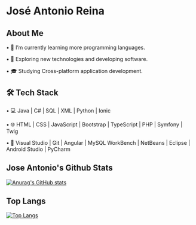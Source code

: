 # José Antonio Reina

## About Me
•	🔭   I’m currently learning more programming languages.

•	🤔   Exploring new technologies and developing software.

•	🎓   Studying Cross-platform application development.

## 🛠 Tech Stack

•	💻   Java | C# | SQL | XML | Python | Ionic

•	🌐   HTML | CSS | JavaScript | Bootstrap | TypeScript | PHP | Symfony |  Twig

•	🔧   Visual Studio | Git | Angular | MySQL WorkBench | NetBeans | Eclipse | Android Studio | PyCharm


## Jose Antonio's Github Stats

[![Anurag's GitHub stats](https://github-readme-stats.vercel.app/api?username=Josearemos)](https://github.com/Josearemos/github-readme-stats)


## Top Langs

[![Top Langs](https://github-readme-stats.vercel.app/api/top-langs/?username=Josearemos)](https://github.com/Josearemos/github-readme-stats)


